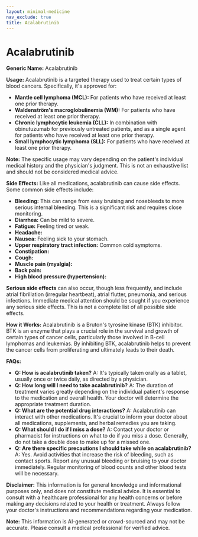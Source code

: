 ```yaml
---
layout: minimal-medicine
nav_exclude: true
title: Acalabrutinib
---
```


# Acalabrutinib

**Generic Name:** Acalabrutinib

**Usage:** Acalabrutinib is a targeted therapy used to treat certain types of blood cancers.  Specifically, it's approved for:

* **Mantle cell lymphoma (MCL):**  For patients who have received at least one prior therapy.
* **Waldenström's macroglobulinemia (WM):** For patients who have received at least one prior therapy.
* **Chronic lymphocytic leukemia (CLL):**  In combination with obinutuzumab for previously untreated patients, and as a single agent for patients who have received at least one prior therapy.
* **Small lymphocytic lymphoma (SLL):**  For patients who have received at least one prior therapy.

**Note:**  The specific usage may vary depending on the patient's individual medical history and the physician's judgment.  This is not an exhaustive list and should not be considered medical advice.

**Side Effects:**  Like all medications, acalabrutinib can cause side effects.  Some common side effects include:

* **Bleeding:**  This can range from easy bruising and nosebleeds to more serious internal bleeding.  This is a significant risk and requires close monitoring.
* **Diarrhea:** Can be mild to severe.
* **Fatigue:** Feeling tired or weak.
* **Headache:**
* **Nausea:** Feeling sick to your stomach.
* **Upper respiratory tract infection:**  Common cold symptoms.
* **Constipation:**
* **Cough:**
* **Muscle pain (myalgia):**
* **Back pain:**
* **High blood pressure (hypertension):**


**Serious side effects** can also occur, though less frequently, and include atrial fibrillation (irregular heartbeat),  atrial flutter,  pneumonia, and serious infections.  Immediate medical attention should be sought if you experience any serious side effects.  This is not a complete list of all possible side effects.


**How it Works:** Acalabrutinib is a Bruton's tyrosine kinase (BTK) inhibitor.  BTK is an enzyme that plays a crucial role in the survival and growth of certain types of cancer cells, particularly those involved in B-cell lymphomas and leukemias.  By inhibiting BTK, acalabrutinib helps to prevent the cancer cells from proliferating and ultimately leads to their death.

**FAQs:**

* **Q: How is acalabrutinib taken?** A:  It's typically taken orally as a tablet, usually once or twice daily, as directed by a physician.
* **Q: How long will I need to take acalabrutinib?** A: The duration of treatment varies greatly depending on the individual patient's response to the medication and overall health.  Your doctor will determine the appropriate treatment duration.
* **Q: What are the potential drug interactions?** A:  Acalabrutinib can interact with other medications.  It's crucial to inform your doctor about all medications, supplements, and herbal remedies you are taking.
* **Q: What should I do if I miss a dose?** A:  Contact your doctor or pharmacist for instructions on what to do if you miss a dose.  Generally, do not take a double dose to make up for a missed one.
* **Q: Are there specific precautions I should take while on acalabrutinib?** A: Yes.  Avoid activities that increase the risk of bleeding, such as contact sports.  Report any unusual bleeding or bruising to your doctor immediately.  Regular monitoring of blood counts and other blood tests will be necessary.

**Disclaimer:** This information is for general knowledge and informational purposes only, and does not constitute medical advice.  It is essential to consult with a healthcare professional for any health concerns or before making any decisions related to your health or treatment.  Always follow your doctor's instructions and recommendations regarding your medication.


**Note:** This information is AI-generated or crowd-sourced and may not be accurate. Please consult a medical professional for verified advice.